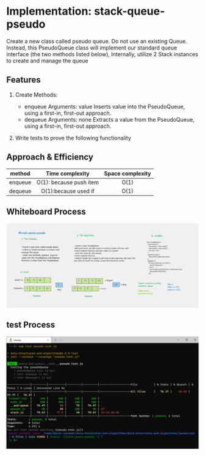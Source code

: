 # Implementation: stack-queue-pseudo

Create a new class called pseudo queue.
Do not use an existing Queue.
Instead, this PseudoQueue class will implement our standard queue interface (the two methods listed below),
Internally, utilize 2 Stack instances to create and manage the queue

## Features

1. Create Methods:
   - enqueue
   Arguments: value
   Inserts value into the PseudoQueue, using a first-in, first-out approach.
   - dequeue
   Arguments: none
   Extracts a value from the PseudoQueue, using a first-in, first-out approach.

2. Write tests to prove the following functionality

## Approach & Efficiency

| method|Time complexity |Space complexity | 
| :---: | :---: | :---: |
| enqueue|O(1): because push item  | O(1)|
| dequeue|O(1):because used if |O(1) |

## Whiteboard Process
![PseudoQueue](./../assets/PseudoQueue11.png)

## test Process
![test](./../assets/test11.png)

